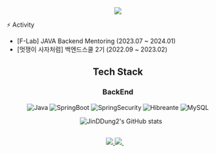 <div align=center>
  <img src="https://capsule-render.vercel.app/api?type=waving&color=0583D2&height=300&section=header&text=Jinhyuck's%20GitHub&desc=welcome&descAlign=50&descAlignY=30&fontSize=80&fontColor=#40C4FF" />

</div>

<div align=left>
  
⚡️ Activity

* [F-Lab] JAVA Backend Mentoring (2023.07 ~ 2024.01)
* [멋쟁이 사자처럼] 백엔드스쿨 2기 (2022.09 ~ 2023.02)

</div>

<div align=center>
  
  <h2>Tech Stack</h2>
  <h3>BackEnd</h3>
    
  ![Java](https://img.shields.io/badge/Java-B8860B?style=flat-square&logo=Java&logoColor=white)
  ![SpringBoot](https://img.shields.io/badge/SpringBoot-369F36?style=flat-square&logo=SpringBoot&logoColor=white)
  ![SpringSecurity](https://img.shields.io/badge/SpringSecurity-7CFC00?style=flat-square&logo=springsecurity&logoColor=white)
  ![Hibreante](https://img.shields.io/badge/Hibernate-CC9966?style=flat-square&logo=Hibernate&logoColor=white)
  ![MySQL](https://img.shields.io/badge/MySQL-4479A1?style=flat&logo=MySQL&logoColor=white) 

 ![JinDDung2's GitHub stats](https://github-readme-stats.vercel.app/api?username=JinDDung2&show_icons=true&theme=tokyonight)

  <h2></h2>
   <a href="https://velog.io/@wlsgur1533/">
  <img src="https://img.shields.io/badge/Velog-63CC63?style=flat-square&logo=Velog&logoColor=white"/>
  </a>
  <a href="mailto:gjwlsgur4866@gmail.com">
  <img src="https://img.shields.io/badge/Gmail-FF8C0A?style=flat-square&logo=Gmail&logoColor=white"/>
  </a>
 
  
</div>
